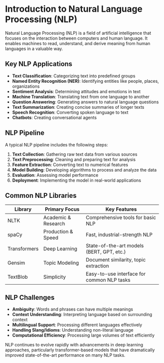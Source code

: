 # Introduction to Natural Language Processing (NLP)

Natural Language Processing (NLP) is a field of artificial intelligence that focuses on the interaction between computers and human language. It enables machines to read, understand, and derive meaning from human languages in a valuable way.

## Key NLP Applications

- **Text Classification**: Categorizing text into predefined groups
- **Named Entity Recognition (NER)**: Identifying entities like people, places, organizations
- **Sentiment Analysis**: Determining attitudes and emotions in text
- **Machine Translation**: Translating text from one language to another
- **Question Answering**: Generating answers to natural language questions
- **Text Summarization**: Creating concise summaries of longer texts
- **Speech Recognition**: Converting spoken language to text
- **Chatbots**: Creating conversational agents

## NLP Pipeline

A typical NLP pipeline includes the following steps:

1. **Text Collection**: Gathering raw text data from various sources
2. **Text Preprocessing**: Cleaning and preparing text for analysis
3. **Feature Extraction**: Converting text to numerical features
4. **Model Building**: Developing algorithms to process and analyze the data
5. **Evaluation**: Assessing model performance
6. **Deployment**: Implementing the model in real-world applications

## Common NLP Libraries

| Library | Primary Focus | Key Features |
|---------|--------------|--------------|
| NLTK | Academic & Research | Comprehensive tools for basic NLP |
| spaCy | Production & Speed | Fast, industrial-strength NLP |
| Transformers | Deep Learning | State-of-the-art models (BERT, GPT, etc.) |
| Gensim | Topic Modeling | Document similarity, topic extraction |
| TextBlob | Simplicity | Easy-to-use interface for common NLP tasks |

## NLP Challenges

- **Ambiguity**: Words and phrases can have multiple meanings
- **Context Understanding**: Interpreting language based on surrounding context
- **Multilingual Support**: Processing different languages effectively
- **Handling Slang/Idioms**: Understanding non-literal language
- **Computational Efficiency**: Processing large volumes of text efficiently

NLP continues to evolve rapidly with advancements in deep learning approaches, particularly transformer-based models that have dramatically improved state-of-the-art performance on many NLP tasks. 